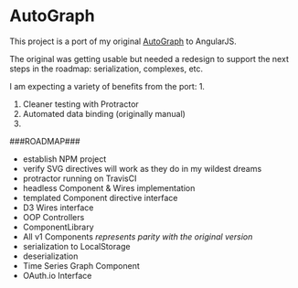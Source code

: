 AutoGraph
=========

This project is a port of my original [AutoGraph](https://github.com/jbeuckm/AutoGraph--old-version- "Original AutoGraph Project") to AngularJS.

The original was getting usable but needed a redesign to support the next steps in the roadmap: serialization, complexes, etc.

I am expecting a variety of benefits from the port:
1.
1. Cleaner testing with Protractor
2. Automated data binding (originally manual)
3.

###ROADMAP###

+ establish NPM project
+ verify SVG directives will work as they do in my wildest dreams
+ protractor running on TravisCI
+ headless Component & Wires implementation
+ templated Component directive interface
+ D3 Wires interface
+ OOP Controllers
+ ComponentLibrary
+ All v1 Components *represents parity with the original version*
+ serialization to LocalStorage
+ deserialization
+ Time Series Graph Component
+ OAuth.io Interface

